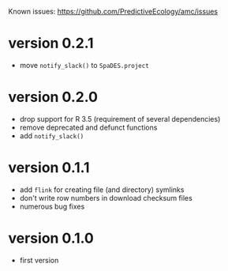 Known issues: https://github.com/PredictiveEcology/amc/issues

version 0.2.1
=============

- move `notify_slack()` to `SpaDES.project`

version 0.2.0
=============

- drop support for R 3.5 (requirement of several dependencies)
- remove deprecated and defunct functions
- add `notify_slack()`

version 0.1.1
=============

- add `flink` for creating file (and directory) symlinks
- don't write row numbers in download checksum files
- numerous bug fixes

version 0.1.0
=============

- first version
